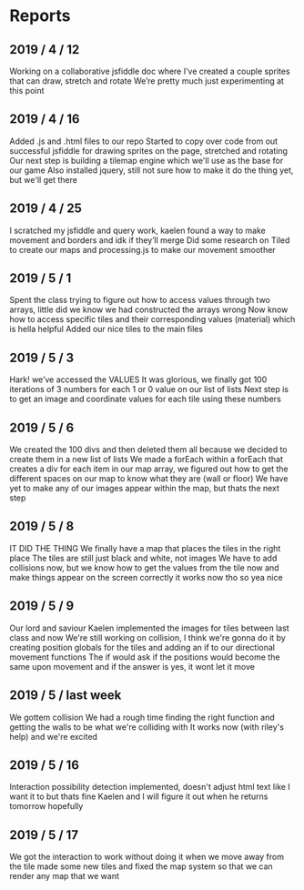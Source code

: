# Reports

## 2019 / 4 / 12
Working on a collaborative jsfiddle doc where I’ve created a couple sprites that can draw, stretch and rotate
We’re pretty much just experimenting at this point

## 2019 / 4 / 16
Added .js and .html files to our repo
Started to copy over code from out successful jsfiddle for drawing sprites on the page, stretched and rotating
Our next step is building a tilemap engine which we'll use as the base for our game
Also installed jquery, still not sure how to make it do the thing yet, but we'll get there

## 2019 / 4 / 25
I scratched my jsfiddle and query work, kaelen found a way to make movement and borders and idk if they’ll merge
Did some research on Tiled to create our maps and processing.js to make our movement smoother

## 2019 / 5 / 1
Spent the class trying to figure out how to access values through two arrays, little did we know we had constructed the arrays wrong
Now know how to access specific tiles and their corresponding values (material) which is hella helpful
Added our nice tiles to the main files

## 2019 / 5 / 3
Hark! we’ve accessed the VALUES
It was glorious, we finally got 100 iterations of 3 numbers for each 1 or 0 value on our list of lists
Next step is to get an image and coordinate values for each tile using these numbers


## 2019 / 5 / 6
We created the 100 divs and then deleted them all because we decided to create them in a new list of lists
We made a forEach within a forEach that creates a div for each item in our map array, we figured out how to get the different spaces on our map to know what they are (wall or floor)
We have yet to make any of our images appear within the map, but thats the next step

## 2019 / 5 / 8
IT DID THE THING
We finally have a map that places the tiles in the right place
The tiles are still just black and white, not images
We have to add collisions now, but we know how to get the values from the tile now and make things appear on the screen correctly
it works now tho so yea nice

## 2019 / 5 / 9
Our lord and saviour Kaelen implemented the images for tiles between last class and now
We're still working on collision, I think we're gonna do it by creating position globals for the tiles and adding an if to our directional movement functions
The if would ask if the positions would become the same upon movement and if the answer is yes, it wont let it move

## 2019 / 5 / last week
We gottem collision
We had a rough time finding the right function and getting the walls to be what we're colliding with
It works now (with riley's help) and we're excited

## 2019 / 5 / 16
Interaction possibility detection implemented, doesn't adjust html text like I want it to but thats fine
Kaelen and I will figure it out when he returns tomorrow hopefully

## 2019 / 5 / 17
We got the interaction to work without doing it when we move away from the tile
made some new tiles and fixed the map system so that we can render any map that we want